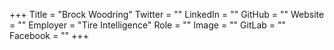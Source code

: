 +++
Title = "Brock Woodring"
Twitter = ""
LinkedIn = ""
GitHub = ""
Website = ""
Employer = "Tire Intelligence"
Role = ""
Image = ""
GitLab = ""
Facebook = ""
+++
